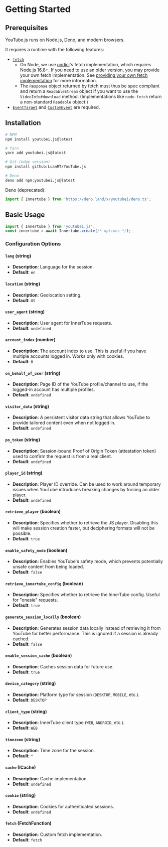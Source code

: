 # Getting Started

## Prerequisites
YouTube.js runs on Node.js, Deno, and modern browsers.

It requires a runtime with the following features:
- [`fetch`](https://developer.mozilla.org/en-US/docs/Web/API/Fetch_API)
  - On Node, we use [undici](https://github.com/nodejs/undici)'s fetch implementation, which requires Node.js 16.8+. If you need to use an older version, you may provide your own fetch implementation. See [providing your own fetch implementation](#custom-fetch) for more information. 
  - The `Response` object returned by fetch must thus be spec compliant and return a `ReadableStream` object if you want to use the `VideoInfo#download` method. (Implementations like `node-fetch` return a non-standard `Readable` object.)
- [`EventTarget`](https://developer.mozilla.org/en-US/docs/Web/API/EventTarget) and [`CustomEvent`](https://developer.mozilla.org/en-US/docs/Web/API/CustomEvent) are required.


## Installation
```bash
# NPM
npm install youtubei.js@latest

# Yarn
yarn add youtubei.js@latest

# Git (edge version)
npm install github:LuanRT/YouTube.js

# Deno
deno add npm:youtubei.js@latest
```

Deno (deprecated):
```ts
import { Innertube } from 'https://deno.land/x/youtubei/deno.ts';
```

## Basic Usage
```ts
import { Innertube } from 'youtubei.js';
const innertube = await Innertube.create(/* options */);
```

### Configuration Options

#### `lang` (string)
- **Description**: Language for the session.
- **Default**: `en`

#### `location` (string)
- **Description**: Geolocation setting.
- **Default**: `US`

#### `user_agent` (string)
- **Description**: User agent for InnerTube requests.
- **Default**: `undefined`

#### `account_index` (number)
- **Description**: The account index to use. This is useful if you have multiple accounts logged in. Works only with cookies.
- **Default**: `0`

#### `on_behalf_of_user` (string)
- **Description**: Page ID of the YouTube profile/channel to use, if the logged-in account has multiple profiles.
- **Default**: `undefined`

#### `visitor_data` (string)
- **Description**: A persistent visitor data string that allows YouTube to provide tailored content even when not logged in.
- **Default**: `undefined`

#### `po_token` (string)
- **Description**: Session-bound Proof of Origin Token (attestation token) used to confirm the request is from a real client.
- **Default**: `undefined`

#### `player_id` (string)
- **Description**: Player ID override. Can be used to work around temporary issues when YouTube introduces breaking changes by forcing an older player.
- **Default**: `undefined`

#### `retrieve_player` (boolean)
- **Description**: Specifies whether to retrieve the JS player. Disabling this will make session creation faster, but deciphering formats will not be possible.
- **Default**: `true`

#### `enable_safety_mode` (boolean)
- **Description**: Enables YouTube's safety mode, which prevents potentially unsafe content from being loaded.
- **Default**: `false`

#### `retrieve_innertube_config` (boolean)
- **Description**: Specifies whether to retrieve the InnerTube config. Useful for "onesie" requests.
- **Default**: `true`

#### `generate_session_locally` (boolean)
- **Description**: Generates session data locally instead of retrieving it from YouTube for better performance. This is ignored if a session is already cached.
- **Default**: `false`

#### `enable_session_cache` (boolean)
- **Description**: Caches session data for future use.
- **Default**: `true`

#### `device_category` (string)
- **Description**: Platform type for session (`DESKTOP`, `MOBILE`, etc.).
- **Default**: `DESKTOP`

#### `client_type` (string)
- **Description**: InnerTube client type (`WEB`, `ANDROID`, etc.).
- **Default**: `WEB`

#### `timezone` (string)
- **Description**: Time zone for the session.
- **Default**: `*`

#### `cache` (ICache)
- **Description**: Cache implementation.
- **Default**: `undefined`

#### `cookie` (string)
- **Description**: Cookies for authenticated sessions.
- **Default**: `undefined`

#### `fetch` (FetchFunction)
- **Description**: Custom fetch implementation.
- **Default**: `fetch`
